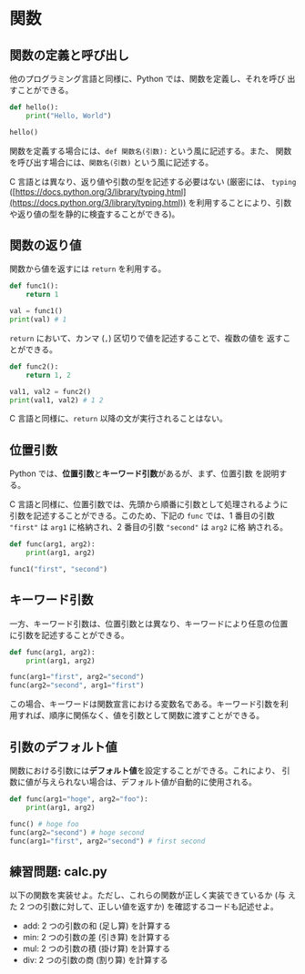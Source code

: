 # 関数
## 関数の定義と呼び出し

他のプログラミング言語と同様に、Python では、関数を定義し、それを呼び
出すことができる。

```python
def hello():
    print("Hello, World")

hello()
```

関数を定義する場合には、`def 関数名(引数):` という風に記述する。また、
関数を呼び出す場合には、`関数名(引数)` という風に記述する。

C 言語とは異なり、返り値や引数の型を記述する必要はない (厳密には、
`typing`
([https://docs.python.org/3/library/typing.html](https://docs.python.org/3/library/typing.html))
を利用することにより、引数や返り値の型を静的に検査することができる)。

## 関数の返り値

関数から値を返すには `return` を利用する。

```python
def func1():
    return 1

val = func1()
print(val) # 1
```

`return` において、カンマ (`,`) 区切りで値を記述することで、複数の値を
返すことができる。

```python
def func2():
    return 1, 2

val1, val2 = func2()
print(val1, val2) # 1 2
```

C 言語と同様に、`return` 以降の文が実行されることはない。

## 位置引数

Python では、**位置引数**と**キーワード引数**があるが、まず、位置引数
を説明する。

C 言語と同様に、位置引数では、先頭から順番に引数として処理されるように
引数を記述することができる。このため、下記の `func` では、1 番目の引数
`"first"` は `arg1` に格納され、2 番目の引数 `"second"` は `arg2` に格
納される。

```python
def func(arg1, arg2):
    print(arg1, arg2)

func1("first", "second")
```

## キーワード引数

一方、キーワード引数は、位置引数とは異なり、キーワードにより任意の位置
に引数を記述することができる。

```python
def func(arg1, arg2):
    print(arg1, arg2)

func(arg1="first", arg2="second")
func(arg2="second", arg1="first")
```

この場合、キーワードは関数宣言における変数名である。キーワード引数を利
用すれば、順序に関係なく、値を引数として関数に渡すことができる。

## 引数のデフォルト値

関数における引数には**デフォルト値**を設定することができる。これにより、
引数に値が与えられない場合は、デフォルト値が自動的に使用される。

```python
def func(arg1="hoge", arg2="foo"):
    print(arg1, arg2)

func() # hoge foo
func(arg2="second") # hoge second
func(arg1="first", arg2="second") # first second
```

## 練習問題: calc.py

以下の関数を実装せよ。ただし、これらの関数が正しく実装できているか (与
えた 2 つの引数に対して、正しい値を返すか) を確認するコードも記述せよ。

- add: 2 つの引数の和 (足し算) を計算する
- min: 2 つの引数の差 (引き算) を計算する
- mul: 2 つの引数の積 (掛け算) を計算する
- div: 2 つの引数の商 (割り算) を計算する
